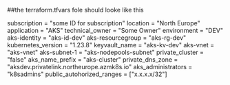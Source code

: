 ##the terraform.tfvars fole should looke like this 

subscription = "some ID for subscription"
location = "North Europe"
application = "AKS"
technical_owner = "Some Owner"
environment = "DEV"
aks-identity =  "aks-id-dev"
aks-resourcegroup = "aks-rg-dev"
kubernetes_version = "1.23.8"
keyvault_name = "aks-kv-dev"
aks-vnet = "aks-vnet"
aks-subnet-1 = "aks-nodepools-subnet"
private_cluster = "false"
aks_name_prefix = "aks-cluster"
private_dns_zone = "aksdev.privatelink.northeurope.azmk8s.io"
aks_administrators = "k8sadmins"
public_autohorized_ranges = ["x.x.x.x/32"]